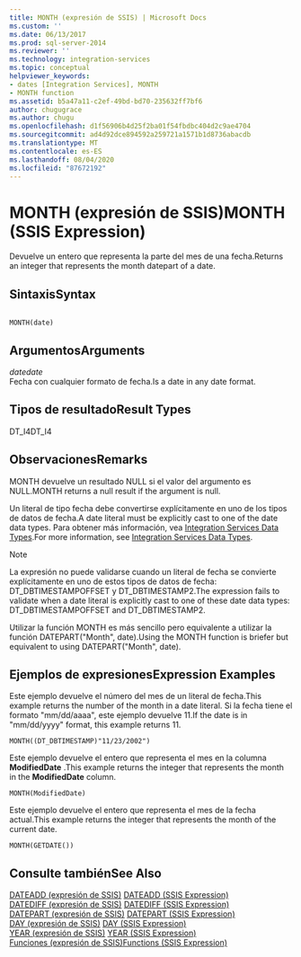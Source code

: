 ```yaml
---
title: MONTH (expresión de SSIS) | Microsoft Docs
ms.custom: ''
ms.date: 06/13/2017
ms.prod: sql-server-2014
ms.reviewer: ''
ms.technology: integration-services
ms.topic: conceptual
helpviewer_keywords:
- dates [Integration Services], MONTH
- MONTH function
ms.assetid: b5a47a11-c2ef-49bd-bd70-235632ff7bf6
author: chugugrace
ms.author: chugu
ms.openlocfilehash: d1f56906b4d25f2ba01f54fbdbc404d2c9ae4704
ms.sourcegitcommit: ad4d92dce894592a259721a1571b1d8736abacdb
ms.translationtype: MT
ms.contentlocale: es-ES
ms.lasthandoff: 08/04/2020
ms.locfileid: "87672192"
---
```

# <a name="month-ssis-expression"></a><span data-ttu-id="c5381-102">MONTH (expresión de SSIS)</span><span class="sxs-lookup"><span data-stu-id="c5381-102">MONTH (SSIS Expression)</span></span>
  <span data-ttu-id="c5381-103">Devuelve un entero que representa la parte del mes de una fecha.</span><span class="sxs-lookup"><span data-stu-id="c5381-103">Returns an integer that represents the month datepart of a date.</span></span>  
  
## <a name="syntax"></a><span data-ttu-id="c5381-104">Sintaxis</span><span class="sxs-lookup"><span data-stu-id="c5381-104">Syntax</span></span>  
  
```  
  
MONTH(date)  
```  
  
## <a name="arguments"></a><span data-ttu-id="c5381-105">Argumentos</span><span class="sxs-lookup"><span data-stu-id="c5381-105">Arguments</span></span>  
 <span data-ttu-id="c5381-106">*date*</span><span class="sxs-lookup"><span data-stu-id="c5381-106">*date*</span></span>  
 <span data-ttu-id="c5381-107">Fecha con cualquier formato de fecha.</span><span class="sxs-lookup"><span data-stu-id="c5381-107">Is a date in any date format.</span></span>  
  
## <a name="result-types"></a><span data-ttu-id="c5381-108">Tipos de resultado</span><span class="sxs-lookup"><span data-stu-id="c5381-108">Result Types</span></span>  
 <span data-ttu-id="c5381-109">DT_I4</span><span class="sxs-lookup"><span data-stu-id="c5381-109">DT_I4</span></span>  
  
## <a name="remarks"></a><span data-ttu-id="c5381-110">Observaciones</span><span class="sxs-lookup"><span data-stu-id="c5381-110">Remarks</span></span>  
 <span data-ttu-id="c5381-111">MONTH devuelve un resultado NULL si el valor del argumento es NULL.</span><span class="sxs-lookup"><span data-stu-id="c5381-111">MONTH returns a null result if the argument is null.</span></span>  
  
 <span data-ttu-id="c5381-112">Un literal de tipo fecha debe convertirse explícitamente en uno de los tipos de datos de fecha.</span><span class="sxs-lookup"><span data-stu-id="c5381-112">A date literal must be explicitly cast to one of the date data types.</span></span> <span data-ttu-id="c5381-113">Para obtener más información, vea [Integration Services Data Types](../data-flow/integration-services-data-types.md).</span><span class="sxs-lookup"><span data-stu-id="c5381-113">For more information, see [Integration Services Data Types](../data-flow/integration-services-data-types.md).</span></span>  
  
> [!NOTE]  
>  <span data-ttu-id="c5381-114">La expresión no puede validarse cuando un literal de fecha se convierte explícitamente en uno de estos tipos de datos de fecha: DT_DBTIMESTAMPOFFSET y DT_DBTIMESTAMP2.</span><span class="sxs-lookup"><span data-stu-id="c5381-114">The expression fails to validate when a date literal is explicitly cast to one of these date data types: DT_DBTIMESTAMPOFFSET and DT_DBTIMESTAMP2.</span></span>  
  
 <span data-ttu-id="c5381-115">Utilizar la función MONTH es más sencillo pero equivalente a utilizar la función DATEPART("Month", date).</span><span class="sxs-lookup"><span data-stu-id="c5381-115">Using the MONTH function is briefer but equivalent to using DATEPART("Month", date).</span></span>  
  
## <a name="expression-examples"></a><span data-ttu-id="c5381-116">Ejemplos de expresiones</span><span class="sxs-lookup"><span data-stu-id="c5381-116">Expression Examples</span></span>  
 <span data-ttu-id="c5381-117">Este ejemplo devuelve el número del mes de un literal de fecha.</span><span class="sxs-lookup"><span data-stu-id="c5381-117">This example returns the number of the month in a date literal.</span></span> <span data-ttu-id="c5381-118">Si la fecha tiene el formato "mm/dd/aaaa", este ejemplo devuelve 11.</span><span class="sxs-lookup"><span data-stu-id="c5381-118">If the date is in "mm/dd/yyyy" format, this example returns 11.</span></span>  
  
```  
MONTH((DT_DBTIMESTAMP)"11/23/2002")  
```  
  
 <span data-ttu-id="c5381-119">Este ejemplo devuelve el entero que representa el mes en la columna **ModifiedDate** .</span><span class="sxs-lookup"><span data-stu-id="c5381-119">This example returns the integer that represents the month in the **ModifiedDate** column.</span></span>  
  
```  
MONTH(ModifiedDate)  
```  
  
 <span data-ttu-id="c5381-120">Este ejemplo devuelve el entero que representa el mes de la fecha actual.</span><span class="sxs-lookup"><span data-stu-id="c5381-120">This example returns the integer that represents the month of the current date.</span></span>  
  
```  
MONTH(GETDATE())  
```  
  
## <a name="see-also"></a><span data-ttu-id="c5381-121">Consulte también</span><span class="sxs-lookup"><span data-stu-id="c5381-121">See Also</span></span>  
 <span data-ttu-id="c5381-122">[DATEADD &#40;expresión de SSIS&#41;](dateadd-ssis-expression.md) </span><span class="sxs-lookup"><span data-stu-id="c5381-122">[DATEADD &#40;SSIS Expression&#41;](dateadd-ssis-expression.md) </span></span>  
 <span data-ttu-id="c5381-123">[DATEDIFF &#40;expresión de SSIS&#41;](datediff-ssis-expression.md) </span><span class="sxs-lookup"><span data-stu-id="c5381-123">[DATEDIFF &#40;SSIS Expression&#41;](datediff-ssis-expression.md) </span></span>  
 <span data-ttu-id="c5381-124">[DATEPART &#40;expresión de SSIS&#41;](datepart-ssis-expression.md) </span><span class="sxs-lookup"><span data-stu-id="c5381-124">[DATEPART &#40;SSIS Expression&#41;](datepart-ssis-expression.md) </span></span>  
 <span data-ttu-id="c5381-125">[DAY &#40;expresión de SSIS&#41;](day-ssis-expression.md) </span><span class="sxs-lookup"><span data-stu-id="c5381-125">[DAY &#40;SSIS Expression&#41;](day-ssis-expression.md) </span></span>  
 <span data-ttu-id="c5381-126">[YEAR &#40;expresión de SSIS&#41;](year-ssis-expression.md) </span><span class="sxs-lookup"><span data-stu-id="c5381-126">[YEAR &#40;SSIS Expression&#41;](year-ssis-expression.md) </span></span>  
 [<span data-ttu-id="c5381-127">Funciones &#40;expresión de SSIS&#41;</span><span class="sxs-lookup"><span data-stu-id="c5381-127">Functions &#40;SSIS Expression&#41;</span></span>](functions-ssis-expression.md)  
  
  
